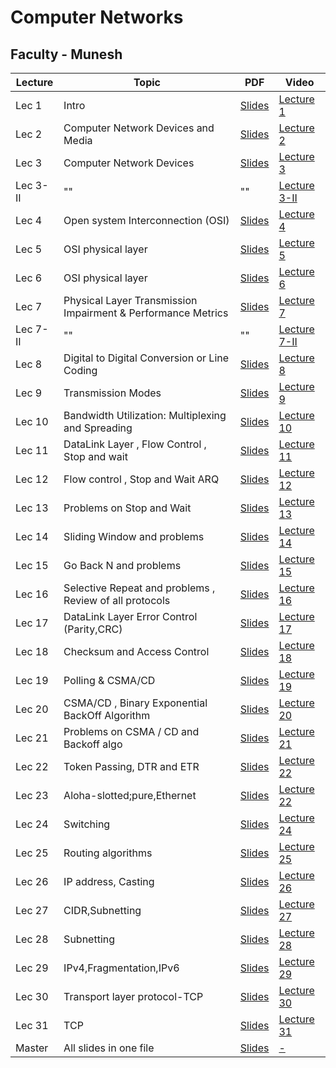  # Computer Networks

 ## Faculty - Munesh 

|Lecture |Topic |PDF|Video|
|---|---|---|---|
|Lec 1  | Intro   |[Slides](https://drive.google.com/file/d/1jYADMqUI_L2_qc6oqIfBDk3kAfZFOlQr/view)|[Lecture 1](https://drive.google.com/file/d/1ot_QEq2oLC0xoXd7p24Dfvp0yF5tzyc4/view)|
|Lec 2 |  Computer Network Devices and Media  |[Slides](https://drive.google.com/file/d/19I0ZLhV410WhfUVEyKD5DrbklN0ddxUb/view)|[Lecture 2](https://drive.google.com/file/d/1hlFhHPS1o5ZayPivMo1zIG2ySUfUQMPn/view)|
|Lec 3  |Computer Network Devices    |[Slides](https://drive.google.com/file/d/1YMDuqfcEBg_1_y8iapo_gxterQ0YztZ1/view)|[Lecture 3](https://drive.google.com/file/d/1W6aHHR4Sr03K_SnE-9CPjnu82G-Kl1-y/view)|
|Lec 3- II| ""| "" |[Lecture 3-II](https://drive.google.com/file/d/1NNMLmifDdvho1pJ5nqYrBpW-rxq-iSPF/view)|
|Lec 4 | Open system Interconnection (OSI)   |[Slides](https://drive.google.com/file/d/1g9L4oKtIxoJFMLU2wYhASo4e5Un9lnXi/view)|[Lecture 4](https://drive.google.com/file/d/1SaBW5EbUYnfGIB_R336C1dWjdqAIoVDP/view)|
|Lec  5 | OSI physical layer   |[Slides](https://drive.google.com/file/d/1NGU8kdsjxjLHjxM_yCImKmJTE9K2Obwh/view)|[Lecture 5](https://drive.google.com/file/d/1DUid1nCbmifzT-l9PRPu0vaBs1u_CkYY/view)|
|Lec  6 | OSI physical layer   |[Slides](https://drive.google.com/file/d/1CRSxEcHD0_O15ZpYlzQV6hoA2Nihjjhh/view)|[Lecture 6](https://drive.google.com/file/d/10imkgTSWjKpCx4Qi_rMPxqhtd4bi5RI4/view)|
|Lec  7 |Physical Layer Transmission Impairment & Performance Metrics    |[Slides](https://drive.google.com/file/d/1asovMJX8bt20Gd9QHA2VnW6l3g-w3C5S/view)|[Lecture 7](https://drive.google.com/file/d/1uNoHUtK1r1cdG4F33hRhX0NOitTkh78_/view)|
|Lec  7-II | ""   |""|[Lecture 7-II](https://drive.google.com/file/d/1GUB-dYndUy468OOS_iC1BgyrhBQgOXEn/view)|
|Lec 8| Digital to Digital Conversion or Line Coding|[Slides](https://drive.google.com/file/d/1gkX7zMxwqlnxMFTp1kB6G5Akn1EINk0A/view)|[Lecture 8](https://drive.google.com/file/d/1NbLOsacNlcjusdtoKsEIr6z6c-MmD50M/view)|
|Lec  9 |  Transmission Modes  |[Slides](https://drive.google.com/file/d/1qVsWYchd0Neloyd5gtjmuEHgK_4qt4pq/view)|[Lecture 9](https://drive.google.com/file/d/1QfcQonxo2VGrhNBuZbbjd-iV-_zsZsGr/view)|
|Lec   10| Bandwidth Utilization: Multiplexing and Spreading   |[Slides](https://drive.google.com/file/d/1yEE5-bb5c1q2xvBnvy4FdoTijdC_Yb4f/view)|[Lecture 10](https://drive.google.com/file/d/1PQGmfl0jsmj4Hzm3n0YKxOWqYTMYe3XK/view)|
|Lec  11 | DataLink Layer , Flow Control , Stop and wait  |[Slides](https://drive.google.com/file/d/1QUjVu77oHZ4063_hUJT0gEwfNOCpqV4P/view)|[Lecture 11](https://drive.google.com/file/d/1HXPrLO44cNwB9FvWRvndOqKa_1rnETw5/view)|
|Lec 12  | Flow control , Stop and Wait ARQ   |[Slides](https://drive.google.com/file/d/1dQqpwHncmK2lQsToBozimG2jFp4FeEm6/view)|[Lecture 12](https://drive.google.com/file/d/1fbxyUHF12T0rKQMYKC-F-1vEhkR9oINR/view)|
|Lec   13| Problems on Stop and Wait   |[Slides](https://drive.google.com/file/d/1ToYpD7qS_4fmTgUEd7AMNm8YP0V_4KAv/view)|[Lecture 13](https://drive.google.com/file/d/1EGaP--BkOLhoM_0EKXWEE4w-7h7GTvIN/view)|
|Lec  14 |  Sliding Window and problems  |[Slides](https://drive.google.com/file/d/1ThrhHnTrsNrLJTvh9MCnwojZ-dMyzZJ1/view)|[Lecture 14](https://drive.google.com/file/d/1VX0t_geUspBaP7uoF-BYBUIXwS6NgCpB/view)|
|Lec  15 | Go Back N and problems   |[Slides](https://drive.google.com/file/d/1FXT-O-UcjFXEQERQoNAclwtfhlJgJCvv/view)|[Lecture 15](https://drive.google.com/file/d/16C9GSOiJT0dB7lcNxds5T-WzgSf3cxNe/view)|
|Lec  16 | Selective Repeat and problems , Review of all protocols   |[Slides](https://drive.google.com/file/d/1kVCBZq0ZU3gKB0Bgcf9PhUiWdjOjX0gs/view)|[Lecture 16](https://drive.google.com/file/d/1wq4II8LgtOkdwGyruMRXAQ20UmvxPTP9/view)|
|Lec   17|DataLink Layer Error Control (Parity,CRC)    |[Slides](https://drive.google.com/file/d/1XRkpEuQN2DlKuUlv0wiKOSBlMQcuvPuH/view)|[Lecture 17](https://drive.google.com/file/d/1GPN1Wtbk5HvZIehPQ-BA5Kh7GTOtHsX4/view)|
|Lec  18 |Checksum and Access Control|[Slides](https://drive.google.com/file/d/1gDJhybFj-PHkw09F2bhcrhtL9FR90uzA/view)|[Lecture 18](https://drive.google.com/file/d/18s1LB6Gwc4nG99tJ8f9XdSWvdFNo7dZZ/view)|
|Lec  19 |  Polling & CSMA/CD    |[Slides](https://drive.google.com/file/d/1aIW3HgrquiOjEf3wg6A-O5DQxjrBr1zj/view)|[Lecture 19](https://drive.google.com/file/d/1kL6aSDcbMwob9N6DKnp_QdTzS5nQ2xwS/view)|
|Lec  20|CSMA/CD , Binary Exponential BackOff Algorithm  |[Slides](https://drive.google.com/file/d/10n7zPhzY0RaAn6IULP3QPeNLJEaHjnl1/view)|[Lecture 20](https://drive.google.com/file/d/1IktSh5iaSDPnJS6fzg4P_tLSyTClCnCx/view)|
|Lec  21| Problems on CSMA / CD and Backoff algo|[Slides](https://drive.google.com/file/d/1372XAxOA-39HJ0l2Xz5A-n6dUzNAqe5O/view)|[Lecture 21](https://drive.google.com/file/d/1hXHJxT8FpoAFDGfB2MUsV05R1m2DL6Ji/view)|
|Lec 22|Token Passing, DTR and ETR|[Slides](https://drive.google.com/file/d/12do9ZS-vLfiOYAnsuFCGAw-XnW9Zhjt7/view)|[Lecture 22](https://drive.google.com/file/d/11BbZzp3X0jd6BB_x0Mup6icSwvcKxUHy/view)|
|Lec 23|Aloha-slotted;pure,Ethernet |[Slides](https://drive.google.com/file/d/1PiuBYc6c_OD2RNvbJuPyEIO1IbQ83Djc/view)|[Lecture 22](https://drive.google.com/file/d/1mQ9l7i5XP0y_pgJbGcwwrU7F8IY57qmS/view)|
|Lec 24|Switching|[Slides](https://drive.google.com/file/d/1SMCFLwkkR5qkI91kaxTuiG4UFOaJk87l/view)|[Lecture 24](https://drive.google.com/file/d/1Xoge5aW3DTpesnt66k7ebAcfqiYRl05_/view)|
|Lec 25|Routing algorithms|[Slides](https://drive.google.com/file/d/1AslcNxK5WVTCzI5F5AMvyxjwDvvINncy/view)|[Lecture 25](https://drive.google.com/file/d/1uERGCKrYvxiu7gZXOGQCQ8n4q3nmYKnk/view)|
|Lec 26|IP address, Casting|[Slides](https://drive.google.com/file/d/1lGmMOQso2BZi2RVHsqse63h3d3Jx_ecT/view)|[Lecture 26](https://drive.google.com/file/d/1r8zsLRXHrqokOuXv-EKNi3o8dxvZD4bo/view)|
|Lec 27|CIDR,Subnetting|[Slides](https://drive.google.com/file/d/1RNV9QPbQMozgtpv8JGV7jGNZo0vjQA_y/view)|[Lecture 27](https://drive.google.com/file/d/1Vlsa1uYuxuM5iHc4OoyFlDa-nG5fG0Ue/view)|
|Lec 28|Subnetting|[Slides](https://drive.google.com/file/d/1XxQi4P1V6k-J2DXAJznKrd-o9Ll0AVbq/view)|[Lecture 28](https://drive.google.com/file/d/1HcYH3DgkS4Y8AUAB0X4Q8G1OC18f1O2c/view)|
|Lec 29|IPv4,Fragmentation,IPv6|[Slides](https://drive.google.com/file/d/1sS1V7WmXkNlinjhm616fHd7qHUa0bfyj/view)|[Lecture 29](https://drive.google.com/file/d/10eeGax8Ex3X7s90v3DK0PJh6i0Xp0yf-/view)|
|Lec 30|Transport layer protocol-TCP|[Slides](https://drive.google.com/file/d/1wzXduaya4a6xUpNzYNjVbo5iC0rnk65F/view)|[Lecture 30](https://drive.google.com/file/d/15cnhcvWIo66wAN4eeiUHMwtPTLYPPGTt/view)|
|Lec 31|TCP|[Slides](https://drive.google.com/file/d/1TRfOxPWH53svXQWzV1eP9YC3C3Fwm0Tk/view)|[Lecture 31](https://drive.google.com/file/d/1YZp3TANWxW1zgf3lzRaHykqNdyt183KV/view)|
|Master|All slides in one file|[Slides](https://drive.google.com/file/d/1rOHr1JPM7lwzzJ_kIWwsI6EwU6GfGt9l/view)|[-](-)|

<!--
|Lec |    |[Slides]() |[Lecture ]()|
|Lec 23|    |[Slides]() |[Lecture 23]|
|  |    |[Slides]() |[Lecture 24]|
-->

